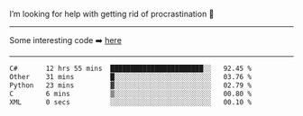 I’m looking for help with getting rid of procrastination 🤔

-----

Some interesting code :arrow_right: [here](https://github.com/zhen8838/playground)

-----

<!--START_SECTION:waka-->

```txt
C#       12 hrs 55 mins  ███████████████████████░░   92.45 %
Other    31 mins         █░░░░░░░░░░░░░░░░░░░░░░░░   03.76 %
Python   23 mins         ▓░░░░░░░░░░░░░░░░░░░░░░░░   02.79 %
C        6 mins          ▒░░░░░░░░░░░░░░░░░░░░░░░░   00.80 %
XML      0 secs          ░░░░░░░░░░░░░░░░░░░░░░░░░   00.10 %
```

<!--END_SECTION:waka-->

<!--
**zhen8838/zhen8838** is a ✨ _special_ ✨ repository because its `README.md` (this file) appears on your GitHub profile.

Here are some ideas to get you started:

- 🔭 I’m currently working on ...
- 🌱 I’m currently learning ...
- 👯 I’m looking to collaborate on ...
 ...
- 💬 Ask me about ...
- 📫 How to reach me: ...
- 😄 Pronouns: ...
- ⚡ Fun fact: ...
-->
